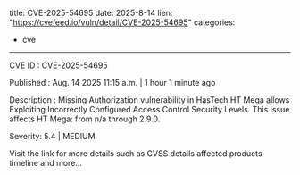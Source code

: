  
title: CVE-2025-54695
date: 2025-8-14
lien: "https://cvefeed.io/vuln/detail/CVE-2025-54695"
categories:
  - cve
---

CVE ID : CVE-2025-54695

Published :  Aug. 14
2025
11:15 a.m. | 1 hour
1 minute ago

Description : Missing Authorization vulnerability in HasTech HT Mega allows Exploiting Incorrectly Configured Access Control Security Levels. This issue affects HT Mega: from n/a through 2.9.0.

Severity: 5.4 | MEDIUM

Visit the link for more details
such as CVSS details
affected products
timeline
and more...
